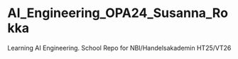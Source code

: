 # AI_Engineering_OPA24_Susanna_Rokka
Learning AI Engineering. School Repo for NBI/Handelsakademin HT25/VT26
